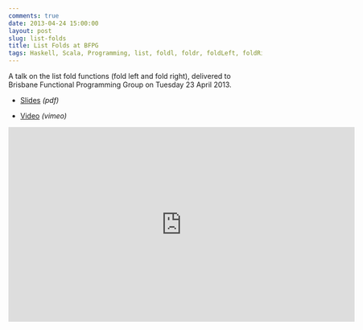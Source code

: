 ```yaml
---
comments: true
date: 2013-04-24 15:00:00
layout: post
slug: list-folds
title: List Folds at BFPG
tags: Haskell, Scala, Programming, list, foldl, foldr, foldLeft, foldRight
---
```


A talk on the list fold functions (fold left and fold right), delivered to Brisbane Functional Programming Group on Tuesday 23 April 2013.

* [Slides](http://dl.dropbox.com/u/7810909/media/docs/list-folds.pdf) *(pdf)*

* [Video](https://vimeo.com/64673035) *(vimeo)*

<div class="embed-vimeo">
  <iframe src="http://player.vimeo.com/video/64673035" width="688" height="387" frameborder="0" webkitAllowFullScreen mozallowfullscreen allowFullScreen>
  </iframe>
</div>
